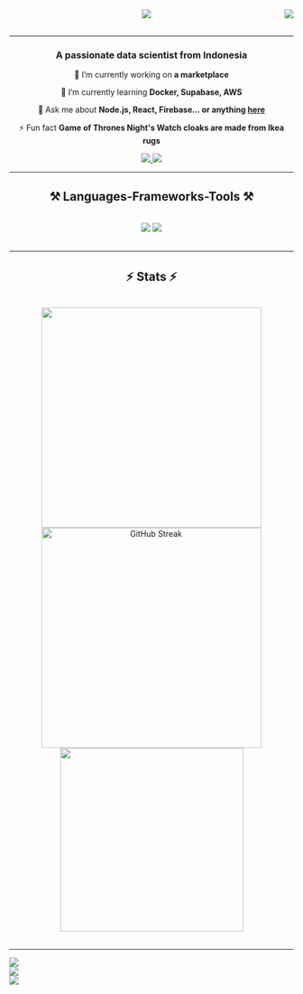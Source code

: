 <img align="right" src="https://visitor-badge.laobi.icu/badge?page_id=myahezz.myahezz" />

<div align="center"> 
  <a herf="https://git.io/typing-svg">
    <img src="https://readme-typing-svg.herokuapp.com/?font=Righteous&size=35&center=true&vCenter=true&width=500&height=70&duration=4000&lines=Hi+There!+👋;+I'm+Wildan+Septian!;" />
</div>
<br/>
<hr/>
<h3 align="center">A passionate data scientist from Indonesia </h3>
<div align="center">
 
 🔭 I’m currently working on **a marketplace**
 
 🌱 I’m currently learning **Docker, Supabase, AWS**

💬 Ask me about **Node.js, React, Firebase... or anything [here](https://github.com/myahezz/myahezz/issues)**

⚡ Fun fact **Game of Thrones Night's Watch cloaks are made from Ikea rugs**
 </div>

 
<div align="center"> 
  <a href="mailto:wildanseptian100@gmail.com">
    <img src="https://img.shields.io/badge/Gmail-333333?style=for-the-badge&logo=gmail&logoColor=red" />
  </a>
  <a href="https://www.linkedin.com/in/wildan-septian-2109ahz/" target="_blank">
    <img src="https://img.shields.io/badge/LinkedIn-0077B5?style=for-the-badge&logo=linkedin&logoColor=white" target="_blank" />
  </a>
</div>
 <hr/>

 
<h2 align="center">⚒️ Languages-Frameworks-Tools ⚒️</h2>
<br/>
<div align="center">
    <img src="https://skillicons.dev/icons?i=py,pytorch,regex,sklearn,tensorflow,javascript,mysql" />
    <img src="https://skillicons.dev/icons?i=anaconda,aws,vscode,docker" /><br>
</div>
<br/>
<hr/>
<h2 align="center">⚡ Stats ⚡</h2>
<br>
<div align=center>
  <img width=390 src="https://github-readme-stats.vercel.app/api?username=myahezz&show_icons=true&theme=algolia"/>
  <img width=390 src="https://streak-stats.demolab.com?user=myahezz&theme=algolia" alt="GitHub Streak" />
  <img width=325 align="center" src="https://github-readme-stats.vercel.app/api/top-langs/?username=myahezz&layout=pie"/>
</div>

<br/>
<hr/>

![](https://github-readme-stats.vercel.app/api?username=myahezz&theme=shadow_blue&hide_border=false&include_all_commits=false&count_private=true)<br/>
![](https://github-readme-streak-stats.herokuapp.com/?user=myahezz&theme=shadow_blue&hide_border=false)<br/>
![](https://github-readme-stats.vercel.app/api/top-langs/?username=myahezz&theme=algolia&hide_border=false&include_all_commits=false&count_private=true&layout=compact)

